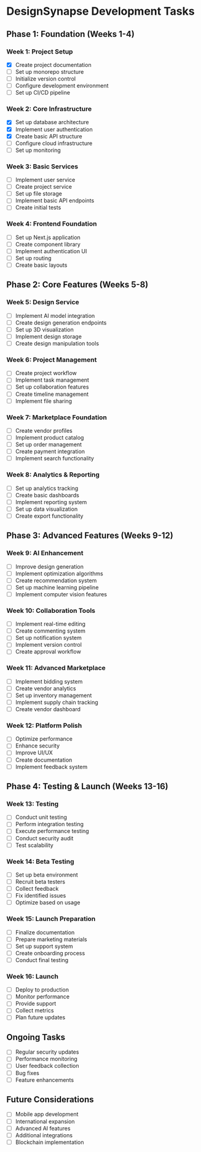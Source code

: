 # DesignSynapse Development Tasks

## Phase 1: Foundation (Weeks 1-4)

### Week 1: Project Setup
- [x] Create project documentation
- [ ] Set up monorepo structure
- [ ] Initialize version control
- [ ] Configure development environment
- [ ] Set up CI/CD pipeline

### Week 2: Core Infrastructure
- [x] Set up database architecture
- [x] Implement user authentication
- [x] Create basic API structure
- [ ] Configure cloud infrastructure
- [ ] Set up monitoring

### Week 3: Basic Services
- [ ] Implement user service
- [ ] Create project service
- [ ] Set up file storage
- [ ] Implement basic API endpoints
- [ ] Create initial tests

### Week 4: Frontend Foundation
- [ ] Set up Next.js application
- [ ] Create component library
- [ ] Implement authentication UI
- [ ] Set up routing
- [ ] Create basic layouts

## Phase 2: Core Features (Weeks 5-8)

### Week 5: Design Service
- [ ] Implement AI model integration
- [ ] Create design generation endpoints
- [ ] Set up 3D visualization
- [ ] Implement design storage
- [ ] Create design manipulation tools

### Week 6: Project Management
- [ ] Create project workflow
- [ ] Implement task management
- [ ] Set up collaboration features
- [ ] Create timeline management
- [ ] Implement file sharing

### Week 7: Marketplace Foundation
- [ ] Create vendor profiles
- [ ] Implement product catalog
- [ ] Set up order management
- [ ] Create payment integration
- [ ] Implement search functionality

### Week 8: Analytics & Reporting
- [ ] Set up analytics tracking
- [ ] Create basic dashboards
- [ ] Implement reporting system
- [ ] Set up data visualization
- [ ] Create export functionality

## Phase 3: Advanced Features (Weeks 9-12)

### Week 9: AI Enhancement
- [ ] Improve design generation
- [ ] Implement optimization algorithms
- [ ] Create recommendation system
- [ ] Set up machine learning pipeline
- [ ] Implement computer vision features

### Week 10: Collaboration Tools
- [ ] Implement real-time editing
- [ ] Create commenting system
- [ ] Set up notification system
- [ ] Implement version control
- [ ] Create approval workflow

### Week 11: Advanced Marketplace
- [ ] Implement bidding system
- [ ] Create vendor analytics
- [ ] Set up inventory management
- [ ] Implement supply chain tracking
- [ ] Create vendor dashboard

### Week 12: Platform Polish
- [ ] Optimize performance
- [ ] Enhance security
- [ ] Improve UI/UX
- [ ] Create documentation
- [ ] Implement feedback system

## Phase 4: Testing & Launch (Weeks 13-16)

### Week 13: Testing
- [ ] Conduct unit testing
- [ ] Perform integration testing
- [ ] Execute performance testing
- [ ] Conduct security audit
- [ ] Test scalability

### Week 14: Beta Testing
- [ ] Set up beta environment
- [ ] Recruit beta testers
- [ ] Collect feedback
- [ ] Fix identified issues
- [ ] Optimize based on usage

### Week 15: Launch Preparation
- [ ] Finalize documentation
- [ ] Prepare marketing materials
- [ ] Set up support system
- [ ] Create onboarding process
- [ ] Conduct final testing

### Week 16: Launch
- [ ] Deploy to production
- [ ] Monitor performance
- [ ] Provide support
- [ ] Collect metrics
- [ ] Plan future updates

## Ongoing Tasks
- [ ] Regular security updates
- [ ] Performance monitoring
- [ ] User feedback collection
- [ ] Bug fixes
- [ ] Feature enhancements

## Future Considerations
- [ ] Mobile app development
- [ ] International expansion
- [ ] Advanced AI features
- [ ] Additional integrations
- [ ] Blockchain implementation
